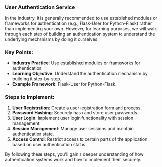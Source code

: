### User Authentication Service

In the industry, it is generally recommended to use established modules or frameworks for authentication (e.g., Flask-User for Python-Flask) rather than implementing your own. However, for learning purposes, we will walk through each step of building an authentication system to understand the underlying mechanisms by doing it ourselves.

### Key Points:
- **Industry Practice**: Use established modules or frameworks for authentication.
- **Learning Objective**: Understand the authentication mechanism by building it step-by-step.
- **Example Framework**: Flask-User for Python-Flask.

### Steps to Implement:
1. **User Registration**: Create a user registration form and process.
2. **Password Hashing**: Securely hash and store user passwords.
3. **User Login**: Implement user login functionality with session management.
4. **Session Management**: Manage user sessions and maintain authentication state.
5. **Access Control**: Restrict access to certain parts of the application based on user authentication status.

By following these steps, you'll gain a deeper understanding of how authentication systems work and how to implement them securely.
